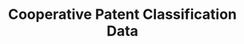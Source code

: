 ---
layout: default
bigquery: https://console.cloud.google.com/bigquery?p=patents-public-data&d=cpc&page=dataset
citation: '“Cooperative Patent Classification” by the EPO and USPTO, for public use. '
contributors: EPO, USPTO
cost: None
description: Cooperative Patent Classification Data contains the scheme and definitions
  of the Cooperative Patent Classification system for classifying patent documents.
  The CPC is the result of a partnership between the EPO and the USPTO in their joint
  effort to develop a common, internationally compatible classification system for
  technical documents, in particular patent publications, which will be used by both
  offices in the patent granting process
documentation: https://www.cooperativepatentclassification.org/cpcSchemeAndDefinitions
last_edit: 04/11/2022, 21:24:56
location: https://www.cooperativepatentclassification.org/index
maintained_by: USPTO, EPO
schema_fields:
- limitingReferences
- residual_references
- status
- informativeReferences
- breakdown_code
- title_part
- childGroups
- title_full
- sizeCache
- dateRevised
- synonyms
- limiting_references
- children
- breakdownCode
- glossary
- ipcConcordant
- application_references
- definition
- residualReferences
- level
- ipc_concordant
- parents
- symbol
- additional_only
- child_groups
- titleFull
- notAllocatable
- informative_references
- applicationReferences
- titlePart
- not_allocatable
- date_revised
shortname: cooperative_patent_classification
tags:
- patents
- science
title: Cooperative Patent Classification Data
uuid: 984374a7-16e9-4b35-9445-458daceb01bf
---